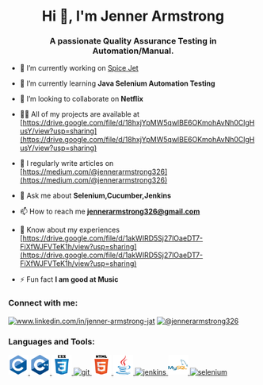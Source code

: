 <h1 align="center">Hi 👋, I'm Jenner Armstrong</h1>
<h3 align="center">A passionate Quality Assurance Testing in Automation/Manual.</h3>

- 🔭 I’m currently working on [Spice Jet](https://github.com/Armstrong0605/Capstone1_SpiceJET)

- 🌱 I’m currently learning **Java Selenium Automation Testing**

- 👯 I’m looking to collaborate on **Netflix**

- 👨‍💻 All of my projects are available at [https://drive.google.com/file/d/18hxjYpMW5qwlBE6OKmohAvNh0ClgHusY/view?usp=sharing](https://drive.google.com/file/d/18hxjYpMW5qwlBE6OKmohAvNh0ClgHusY/view?usp=sharing)

- 📝 I regularly write articles on [https://medium.com/@jennerarmstrong326](https://medium.com/@jennerarmstrong326)

- 💬 Ask me about **Selenium,Cucumber,Jenkins**

- 📫 How to reach me **jennerarmstrong326@gmail.com**

- 📄 Know about my experiences [https://drive.google.com/file/d/1akWIRD5Sj27lOaeDT7-FiXfWJFVTeK1h/view?usp=sharing](https://drive.google.com/file/d/1akWIRD5Sj27lOaeDT7-FiXfWJFVTeK1h/view?usp=sharing)

- ⚡ Fun fact **I am good at Music**

<h3 align="left">Connect with me:</h3>
<p align="left">
<a href="https://linkedin.com/in/www.linkedin.com/in/jenner-armstrong-jat" target="blank"><img align="center" src="https://raw.githubusercontent.com/rahuldkjain/github-profile-readme-generator/master/src/images/icons/Social/linked-in-alt.svg" alt="www.linkedin.com/in/jenner-armstrong-jat" height="30" width="40" /></a>
<a href="https://medium.com/@jennerarmstrong326" target="blank"><img align="center" src="https://raw.githubusercontent.com/rahuldkjain/github-profile-readme-generator/master/src/images/icons/Social/medium.svg" alt="@jennerarmstrong326" height="30" width="40" /></a>
</p>

<h3 align="left">Languages and Tools:</h3>
<p align="left"> <a href="https://www.cprogramming.com/" target="_blank" rel="noreferrer"> <img src="https://raw.githubusercontent.com/devicons/devicon/master/icons/c/c-original.svg" alt="c" width="40" height="40"/> </a> <a href="https://www.w3schools.com/cpp/" target="_blank" rel="noreferrer"> <img src="https://raw.githubusercontent.com/devicons/devicon/master/icons/cplusplus/cplusplus-original.svg" alt="cplusplus" width="40" height="40"/> </a> <a href="https://www.w3schools.com/css/" target="_blank" rel="noreferrer"> <img src="https://raw.githubusercontent.com/devicons/devicon/master/icons/css3/css3-original-wordmark.svg" alt="css3" width="40" height="40"/> </a> <a href="https://git-scm.com/" target="_blank" rel="noreferrer"> <img src="https://www.vectorlogo.zone/logos/git-scm/git-scm-icon.svg" alt="git" width="40" height="40"/> </a> <a href="https://www.w3.org/html/" target="_blank" rel="noreferrer"> <img src="https://raw.githubusercontent.com/devicons/devicon/master/icons/html5/html5-original-wordmark.svg" alt="html5" width="40" height="40"/> </a> <a href="https://www.java.com" target="_blank" rel="noreferrer"> <img src="https://raw.githubusercontent.com/devicons/devicon/master/icons/java/java-original.svg" alt="java" width="40" height="40"/> </a> <a href="https://www.jenkins.io" target="_blank" rel="noreferrer"> <img src="https://www.vectorlogo.zone/logos/jenkins/jenkins-icon.svg" alt="jenkins" width="40" height="40"/> </a> <a href="https://www.mysql.com/" target="_blank" rel="noreferrer"> <img src="https://raw.githubusercontent.com/devicons/devicon/master/icons/mysql/mysql-original-wordmark.svg" alt="mysql" width="40" height="40"/> </a> <a href="https://www.selenium.dev" target="_blank" rel="noreferrer"> <img src="https://raw.githubusercontent.com/detain/svg-logos/780f25886640cef088af994181646db2f6b1a3f8/svg/selenium-logo.svg" alt="selenium" width="40" height="40"/> </a> </p>
